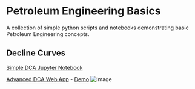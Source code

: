 # Petroleum Engineering Basics
 
A collection of simple python scripts and notebooks demonstrating basic Petroleum Engineering concepts.

## Decline Curves ##
[Simple DCA Jupyter Notebook](https://github.com/AustinCaudill/Petroleum-Engineering-Basics/blob/main/Decline%20Curves.ipynb)

[Advanced DCA Web App](https://github.com/AustinCaudill/Petroleum-Engineering-Basics/blob/main/dashboard.py) - [Demo](https://dca.thepetroguy.com/)
![image](https://user-images.githubusercontent.com/31804903/143801405-50c55f72-0a4f-4d9f-9d3f-2fe8977cb9db.png)

